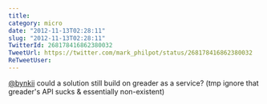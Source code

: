 ```yaml
---
title: 
category: micro
date: "2012-11-13T02:28:11"
slug: "2012-11-13T02:28:11"
TwitterId: 268178416862380032
TweetUrl: https://twitter.com/mark_philpot/status/268178416862380032
ReTweetUser: 
---
```


[@bynkii](https://twitter.com/bynkii) could a solution still build on greader as a service? (tmp ignore that greader's API sucks &amp; essentially non-existent)